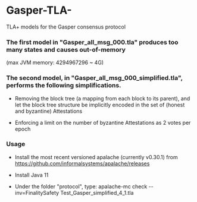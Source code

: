 # Gasper-TLA-
TLA+ models for the Gasper consensus protocol

### The first model in "Gasper_all_msg_000.tla" produces too many states and causes out-of-memory 
(max JVM memory: 4294967296 ~ 4G)

### The second model, in "Gasper_all_msg_000_simplified.tla", performs the following simplifications.

- Removing the block tree (a mapping from each block to its parent), and let the block tree structure be implicitly encoded in the set of (honest and byzantine) Attestations

- Enforcing a limit on the number of byzantine Attestations as 2 votes per epoch

### Usage

- Install the most recent versioned apalache (currently v0.30.1) from https://github.com/informalsystems/apalache/releases

- Install Java 11

- Under the folder "protocol", type:
  apalache-mc check --inv=FinalitySafety Test_Gasper_simplified_4_1.tla
  
